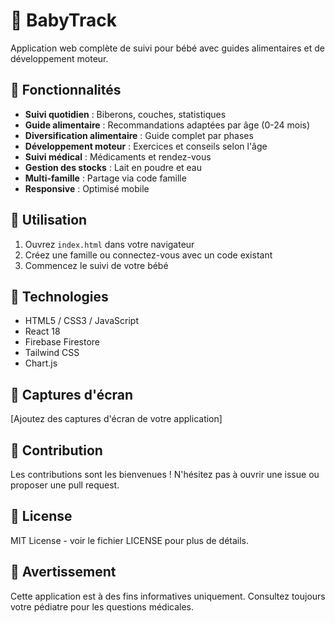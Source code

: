 # 👶 BabyTrack

Application web complète de suivi pour bébé avec guides alimentaires et de développement moteur.

## 🌟 Fonctionnalités

- **Suivi quotidien** : Biberons, couches, statistiques
- **Guide alimentaire** : Recommandations adaptées par âge (0-24 mois)
- **Diversification alimentaire** : Guide complet par phases
- **Développement moteur** : Exercices et conseils selon l'âge
- **Suivi médical** : Médicaments et rendez-vous
- **Gestion des stocks** : Lait en poudre et eau
- **Multi-famille** : Partage via code famille
- **Responsive** : Optimisé mobile

## 🚀 Utilisation

1. Ouvrez `index.html` dans votre navigateur
2. Créez une famille ou connectez-vous avec un code existant
3. Commencez le suivi de votre bébé

## 🔧 Technologies

- HTML5 / CSS3 / JavaScript
- React 18
- Firebase Firestore
- Tailwind CSS
- Chart.js

## 📱 Captures d'écran

[Ajoutez des captures d'écran de votre application]

## 🤝 Contribution

Les contributions sont les bienvenues ! N'hésitez pas à ouvrir une issue ou proposer une pull request.

## 📄 License

MIT License - voir le fichier LICENSE pour plus de détails.

## 🏥 Avertissement

Cette application est à des fins informatives uniquement. Consultez toujours votre pédiatre pour les questions médicales.